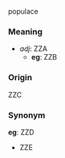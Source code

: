 populace
### Meaning
+ _adj_: ZZA
    + __eg__: ZZB

### Origin

ZZC

### Synonym

__eg__: ZZD

+ ZZE


